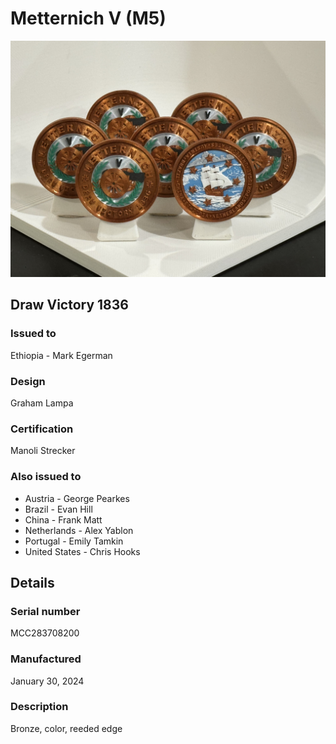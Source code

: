 
# Metternich V (M5)

![Metternich V (M5) Coins](m5-coins.jpg)

## Draw Victory 1836

### Issued to

Ethiopia - Mark Egerman

### Design

Graham Lampa

### Certification

Manoli Strecker

### Also issued to

* Austria - George Pearkes
* Brazil - Evan Hill
* China - Frank Matt
* Netherlands - Alex Yablon
* Portugal - Emily Tamkin
* United States - Chris Hooks

## Details

### Serial number

MCC283708200

### Manufactured
January 30, 2024

### Description

Bronze, color, reeded edge
